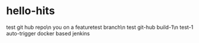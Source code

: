 # hello-hits
test git hub repo\n
you on a featuretest branch\n
test git-hub build-1\n
test-1 auto-trigger docker based jenkins
